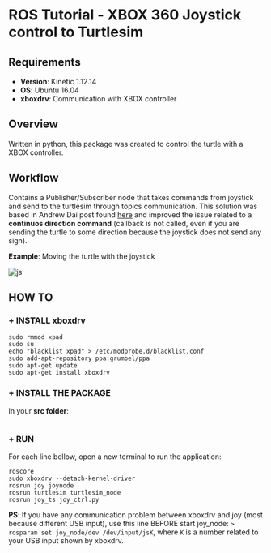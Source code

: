 # ROS Tutorial - XBOX 360 Joystick control to Turtlesim
## Requirements
- **Version**: Kinetic 1.12.14
- **OS**: Ubuntu 16.04
- **xboxdrv**: Communication with XBOX controller

## Overview
Written in python, this package was created to control the turtle with a XBOX controller.

## Workflow
Contains a Publisher/Subscriber node that takes commands from joystick and send to the turtlesim through topics communication. This solution was based in  Andrew Dai post found [here](https://andrewdai.co/xbox-controller-ros.html#rosjoy) and improved the issue related to a **continuos direction command** (callback is not called, even if you are sending the turtle to some direction because the joystick does not send any sign).

**Example**: Moving the turtle with the joystick

![js](https://user-images.githubusercontent.com/32513366/57462661-a8b61980-724f-11e9-97ca-7cd33b63d6a0.gif)


## HOW TO 
### + INSTALL xboxdrv
```
sudo rmmod xpad
sudo su
echo "blacklist xpad" > /etc/modprobe.d/blacklist.conf
sudo add-apt-repository ppa:grumbel/ppa
sudo apt-get update
sudo apt-get install xboxdrv
```
### + INSTALL THE PACKAGE
In your **src folder**:
```

```

### + RUN
For each line bellow, open a new terminal to run the application:
```
roscore
sudo xboxdrv --detach-kernel-driver
rosrun joy joynode
rosrun turtlesim turtlesim_node
rosrun joy_ts joy_ctrl.py 
```
**PS**: If you have any communication problem between xboxdrv and joy (most because different USB input), use this line BEFORE start joy_node: ```> rosparam set joy_node/dev /dev/input/jsK```, where ```K``` is a number related to your USB input shown by xboxdrv. 
